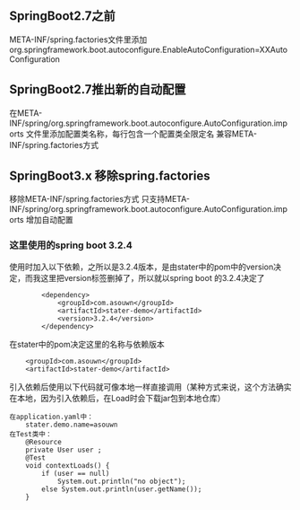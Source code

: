 ## SpringBoot2.7之前
META-INF/spring.factories文件里添加org.springframework.boot.autoconfigure.EnableAutoConfiguration=XXAutoConfiguration
## SpringBoot2.7推出新的自动配置
在META-INF/spring/org.springframework.boot.autoconfigure.AutoConfiguration.imports
文件里添加配置类名称，每行包含一个配置类全限定名
兼容META-INF/spring.factories方式
## SpringBoot3.x 移除spring.factories
移除META-INF/spring.factories方式
只支持META-INF/spring/org.springframework.boot.autoconfigure.AutoConfiguration.imports 增加自动配置

### 这里使用的spring boot 3.2.4

使用时加入以下依赖，之所以是3.2.4版本，是由stater中的pom中的version决定，而我这里把version标签删掉了，所以就以spring boot 的3.2.4决定了
~~~
        <dependency>
            <groupId>com.asouwn</groupId>
            <artifactId>stater-demo</artifactId>
            <version>3.2.4</version>
        </dependency>
~~~
在stater中的pom决定这里的名称与依赖版本
~~~
    <groupId>com.asouwn</groupId>
    <artifactId>stater-demo</artifactId>
~~~
引入依赖后使用以下代码就可像本地一样直接调用（某种方式来说，这个方法确实在本地，因为引入依赖后，在Load时会下载jar包到本地仓库）
~~~
在application.yaml中：
    stater.demo.name=asouwn
在Test类中：
    @Resource
    private User user ;
    @Test
    void contextLoads() {
        if (user == null)
            System.out.println("no object");
        else System.out.println(user.getName());
    }
~~~